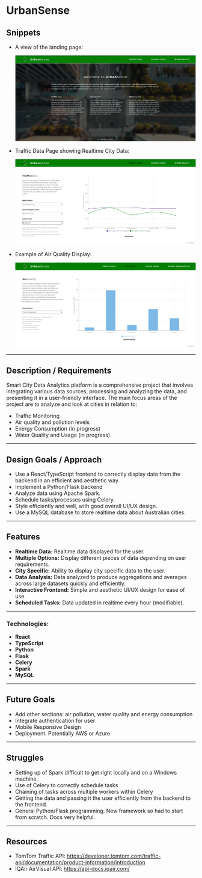 # UrbanSense

## Snippets

- A view of the landing page:

  ![alt text](<screenshots/Screenshot 2024-07-02 221425.png>)

- Traffic Data Page showing Realtime City Data:

  ![alt text](<screenshots/Screenshot 2024-07-02 221602.png>)

- Example of Air Quality Display:

  ![alt text](<screenshots/Screenshot 2024-07-03 132025.png>)

---

## Description / Requirements

Smart City Data Analytics platform is a comprehensive project that involves integrating various data sources, processing and analyzing the data, and presenting it in a user-friendly interface. The main focus areas of the project are to analyze and look at cities in relation to:

- Traffic Monitoring
- Air quality and pollution levels
- Energy Consumption (in progress)
- Water Quality and Usage (in progress)

---

## Design Goals / Approach

- Use a React/TypeScript frontend to correctly display data from the backend in an efficient and aesthetic way.
- Implement a Python/Flask backend
- Analyze data using Apache Spark.
- Schedule tasks/processes using Celery.
- Style efficiently and well, with good overall UI/UX design.
- Use a MySQL database to store realtime data about Australian cities.

---

## Features

- **Realtime Data:** Realtime data displayed for the user.
- **Multiple Options:** Display different pieces of data depending on user requirements.
- **City Specific:** Ability to display city specific data to the user.
- **Data Analysis:** Data analyzed to produce aggregations and averages across large datasets quickly and efficiently.
- **Interactive Frontend:** Simple and aesthetic UI/UX design for ease of use.
- **Scheduled Tasks:** Data updated in realtime every hour (modifiable).

---

### Technologies:

- **React**
- **TypeScript**
- **Python**
- **Flask**
- **Celery**
- **Spark**
- **MySQL**

---

## Future Goals

- Add other sections: air pollution, water quality and energy consumption
- Integrate authentication for user
- Mobile Responsive Design
- Deployment. Potentially AWS or Azure

---

## Struggles

- Setting up of Spark difficult to get right locally and on a Windows machine.
- Use of Celery to correctly schedule tasks
- Chaining of tasks across multiple workers within Celery
- Getting the data and passing it the user efficiently from the backend to the frontend.
- General Python/Flask programming. New framework so had to start from scratch. Docs very helpful.

---

## Resources

- TomTom Traffic API: https://developer.tomtom.com/traffic-api/documentation/product-information/introduction
- IQAir AirVisual API: https://api-docs.iqair.com/

